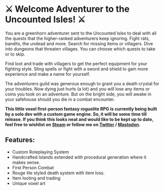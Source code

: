# ⚔ Welcome Adventurer to the Uncounted Isles! ⚔

You are a greenhorn adventurer sent to the Uncounted Isles to deal with all the quests that the higher-ranked adventurers keep ignoring. Fight rats, bandits, the undead and more. Search for missing items or villagers. Dive into dungeons that threaten villages. You can choose which quests to take or to skip.

Find loot and trade with villagers to get the perfect equipment for your fighting style. Sling spells or fight with a sword and shield to gain more experience and make a name for yourself.

The adventurers guild was generous enough to grant you a death crystal for your troubles. Now dying just hurts (a lot) and you will lose any items or coins you took on an adventure. But on the bright side, you will awake in your safehouse should you die in a combat encounter.

**This little voxel first-person fantasy roguelite RPG is currently being built by a solo dev with a custom game engine. So, it will be some time till release. If you think this looks neat and would like to be kept up to date, feel free to wishlist on [Steam](https://store.steampowered.com/app/2012030/Uncounted_Isles/) or follow me on [Twitter](twitter.com/OtterSpaceDev) / [Mastodon](https://mastodon.gamedev.place/@OtterSpaceDev).**

## Features:

*   Custom Roleplaying System
*   Handcrafted Islands extended with procedural generation where it makes sense.
*   First Person Combat
*   Rouge lite styled death system with item loss.
*   Item looting and trading
*   Unique voxel art